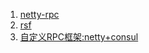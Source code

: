 >
1. [netty-rpc](https://github.com/patterncat/netty-rpc)
2. [rsf](http://git.oschina.net/zycgit/rsf)
3. [自定义RPC框架:netty+consul](https://github.com/jiangmin168168/jim-framework)
